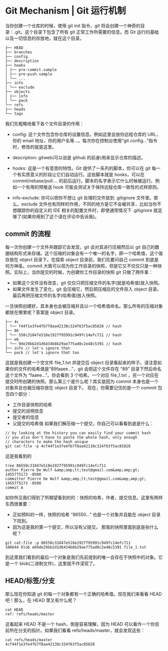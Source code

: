 

# Git Mechanism | Git 运行机制

当你创建一个仓库的时候，使用 git init 指令，git 将会创建一个神奇的目录：.git。这个目录下包含了所有 git 正常工作所需要的信息。而 Git 运行的基础以及一切信息的存放地，就在这个目录。

```
├── HEAD
├── branches
├── config
├── description
├── hooks
│ ├── pre-commit.sample
│ ├── pre-push.sample
│ └── ...
├── info
│ └── exclude
├── objects
│ ├── info
│ └── pack
└── refs
├── heads
└── tags
```

我们先粗略地看下各个文件目录的作用：

- config: 这个文件包含你仓库的设置信息。例如这里会放你远程仓库的 URL，你的 email 地址，你的用户名等…。每次你在控制台使用“git config…”指令时，修改的就是这里。

- description: gitweb(可以说是 github 的前身)用来显示仓库的描述。

- hooks: 这是一个有意思的特性。Git 提供了一系列的脚本，你可以在 git 每一个有实质意义的阶段让它们自动运行。这些脚本就是 hooks，可以在 commit/rebase/pull…. 的前后运行。脚本的名字表示它什么时候被运行。例如一个有用的预推送 hook 可能会测试关于保持远程仓库一致性的式样原则。

- info-exclude: 你可以把你不想让 git 处理的文件放到 .gitignore 文件里。那么，exclude 文件也有同样的作用，不同的地方是它不会被共享，比如当你不想跟踪你的自定义的 IDE 相关的配置文件时，即使通常情况下 .gitignore 就足够了(如果你用到了这个请在评论中告诉我)。

## commit 的流程

每一次你创建一个文件并跟踪它会发现，git 会对其进行压缩然后以 git 自己的数据结构形式来存储。这个压缩的对象会有一个唯一的名字，即一个哈希值，这个值存放在 object 目录下。在探索 object 目录前，我们先要问自己 commit 到底是何方神圣。commit 大致可以视为你工作目录的快照，但是它又不仅仅只是一种快照。实际上，当你提交的时候，为创建你工作目录的快照 git 只做了两件事：

- 如果这个文件没有改变，git 仅仅只把压缩文件的名字(就是哈希值)放入快照。
- 如果文件发生了变化，git 会压缩它，然后把压缩后的文件存入 object 目录。最后再把压缩文件的名字(哈希值)放入快照。

一旦快照创建好，其本身也会被压缩并且以一个哈希值命名。那么所有的压缩对象都放在哪里呢？答案是 object 目录。

```
├── 4c
│ └── f44f1e3fe4fb7f8aa42138c324f63f5ac85828 // hash
├── 86
│ └── 550c31847e518e1927f95991c949fc14efc711 // hash
├── e6
│ └── 9de29bb2d1d6434b8b29ae775ad8c2e48c5391 // hash
├── info // let's ignore that
└── pack // let's ignore that too
```

这就是我创建一个空文件 file_1.txt 并提交后 object 目录看起来的样子。请注意如果你的文件的哈希值是“89faaee…”，git 会把这个文件存在 “89” 目录下然后命名这个文件为 “faaee…”。你会看到 3 个哈希。一个对应 file_1.txt ，另一个对应在提交时所创建的快照。那么第三个是什么呢？其实是因为 commit 本身也是一个对象并且也被压缩存放在 object 目录下。
现在，你需要记住的是一个 commit 包含四个部分：

- 工作目录快照的哈希
- 提交的说明信息
- 提交者的信息
- 父提交的哈希值
  如果我们解压缩一个提交，你自己可以看看到底是什么：

```
// by looking at the history you can easily find your commit hash
// you also don't have to paste the whole hash, only enough
// characters to make the hash unique
git cat-file -p 4cf44f1e3fe4fb7f8aa42138c324f63f5ac85828
```

这是我看到的

```
tree 86550c31847e518e1927f95991c949fc14efc711
author Pierre De Wulf &amp;amp;lt;test@gmail.com&amp;amp;gt; 1455775173 -0500
committer Pierre De Wulf &amp;amp;lt;test@gmail.com&amp;amp;gt; 1455775173 -0500
commit A
```

如你所见我们得到了所期望看到的的：快照的哈希，作者，提交信息。这里有两样东西很重要：

- 正如预料的一样，快照的哈希 “86550…” 也是一个对象并且能在 object 目录下找到。
- 因为这是我的第一个提交，所以没有父提交。
  那我的快照里面到底是些什么呢？

```
git cat-file -p 86550c31847e518e1927f95991c949fc14efc711
100644 blob e69de29bb2d1d6434b8b29ae775ad8c2e48c5391 file_1.txt
```

到这里我们看到的最后一个对象是我们先前提到的唯一会存在于快照中的对象。它是一个 blob(二进制文件)，这里就不作深究了。

## HEAD/标签/分支

那么现在你知道 git 的每一个对象都有一个正确的哈希值。现在我们来看看 HEAD 吧！那么，在 HEAD 里又有什么呢？

```
cat HEAD
ref: refs/heads/master
```

这看起来 HEAD 不是一个 hash，倒是容易理解，因为 HEAD 可以看作一个你目前所在分支的指针。如果我们看看 refs/heads/master，就会发现这些：

```
cat refs/heads/master
4cf44f1e3fe4fb7f8aa42138c324f63f5ac85828
```
